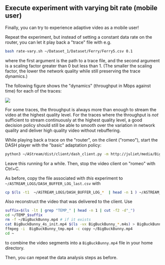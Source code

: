 ## Execute experiment with varying bit rate (mobile user)

Finally, you can try to experience adaptive video as a mobile user!


Repeat the experiment, but instead of setting a constant data rate on the router, you can let it play back a "trace" file with e.g. 


```bash
bash rate-vary.sh ~/Dataset_1/Dataset/Ferry/Ferry5.csv 0.1
```

where the first argument is the path to a trace file, and the second argument is a scaling factor greater than 0 but less than 1. (The smaller the scaling factor, the lower the network quality while still preserving the trace dynamics.)


The following figure shows the "dynamics" (throughput in Mbps against time) for each of the traces:

![](https://witestlab.poly.edu/blog/content/images/2022/04/nyc-traces.png)

For some traces, the throughput is always more than enough to stream the video at the highest quality level. For the traces where the throughput is *not* sufficient to stream continuously at the highest quality level, a good decision policy should still be able to smooth over the variation in network quality and deliver high quality video without rebuffering.

While playing back a trace on the "router", on the client ("romeo"), start the DASH player with the "basic" adaptation policy:

```bash
python3 ~/AStream/dist/client/dash_client.py -m http://juliet/media/BigBuckBunny/4sec/BigBuckBunny_4s.mpd -p 'basic' -d
```

Leave this running for a while. Then, stop the video client on "romeo" with Ctrl+C.

As before, copy the file associated with _this_ experiment to `~/ASTREAM_LOGS/DASH_BUFFER_LOG_last.csv` with


```bash
cp $(ls -t1  ~/ASTREAM_LOGS/DASH_BUFFER_LOG_*  | head -n 1 ) ~/ASTREAM_LOGS/DASH_BUFFER_LOG-last.csv
```

Also reconstruct the video that was delivered to the client. Use

```bash
suffix=$(ls -lt | grep "TEMP_" | head -n 1 | cut -f2 -d"_")
cd ~/TEMP_$suffix
rm -f ~/BigBuckBunny.mp4 # if it exists
cat BigBuckBunny_4s_init.mp4 $(ls -vx BigBuckBunny_*.m4s) > BigBuckBunny_tmp.mp4
ffmpeg -i  BigBuckBunny_tmp.mp4 -c copy ~/BigBuckBunny.mp4
cd ~
```

to combine the video segments into a `BigBuckBunny.mp4` file in your home directory.

Then, you can repeat the data analysis steps as before.